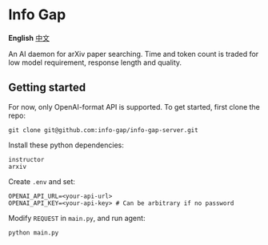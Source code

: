 # Info Gap

**English** [中文](README-zh.md)

An AI daemon for arXiv paper searching. Time and token count is traded for low model requirement, response length and quality.

## Getting started

For now, only OpenAI-format API is supported. To get started, first clone the repo:

```
git clone git@github.com:info-gap/info-gap-server.git
```

Install these python dependencies:

```
instructor
arxiv
```

Create `.env` and set:

```
OPENAI_API_URL=<your-api-url>
OPENAI_API_KEY=<your-api-key> # Can be arbitrary if no password
```

Modify `REQUEST` in `main.py`, and run agent:

```
python main.py
```
